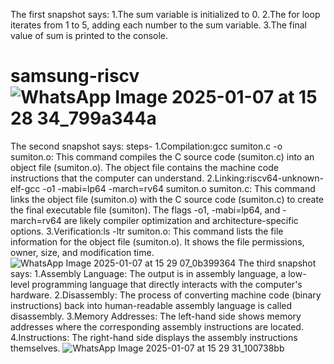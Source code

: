 The first snapshot says:
           1.The sum variable is initialized to 0.
           2.The for loop iterates from 1 to 5, adding each number to the sum variable.
           3.The final value of sum is printed to the console.
# samsung-riscv![WhatsApp Image 2025-01-07 at 15 28 34_799a344a](https://github.com/user-attachments/assets/1b99ef1d-2ab1-45a9-a8b0-3ff8d8d5eadc)
The second snapshot says:
steps-
           1.Compilation:gcc sumiton.c -o sumiton.o: This command compiles the C source code (sumiton.c) into an object file (sumiton.o). The object file contains the machine code instructions that the computer can understand.
           2.Linking:riscv64-unknown-elf-gcc -o1 -mabi=lp64 -march=rv64 sumiton.o sumiton.c: This command links the object file (sumiton.o) with the C source code (sumiton.c) to create the final executable file (sumiton). The flags -o1, -mabi=lp64, and -march=rv64 are likely compiler optimization and architecture-specific options.
           3.Verification:ls -ltr sumiton.o: This command lists the file information for the object file (sumiton.o). It shows the file permissions, owner, size, and modification time.
![WhatsApp Image 2025-01-07 at 15 29 07_0b399364](https://github.com/user-attachments/assets/5e501b80-ab96-42a1-becf-1bd4aad65fd7)
The third snapshot says:
           1.Assembly Language: The output is in assembly language, a low-level programming language that directly interacts with the computer's hardware.
           2.Disassembly: The process of converting machine code (binary instructions) back into human-readable assembly language is called disassembly.
           3.Memory Addresses: The left-hand side shows memory addresses where the corresponding assembly instructions are located.
           4.Instructions: The right-hand side displays the assembly instructions themselves.
![WhatsApp Image 2025-01-07 at 15 29 31_100738bb](https://github.com/user-attachments/assets/384960de-a2a9-4a35-a47a-1f789d5bf43e)
